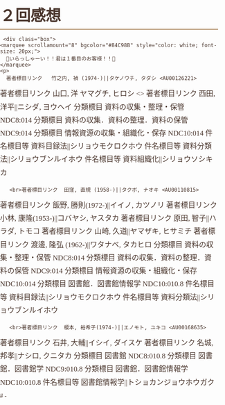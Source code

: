 

<!DOCTYPE html>
<html lang="ja">
<head>
  <meta charset="UTF-8">
  <title>２回感想</title>
  <style>
    body {
      margin: 0;
      padding: 0;
      background: linear-gradient(#f9f3e7, #f3e6d0); /* 淡いレトロ背景 */
      font-family: 'Yu Mincho', 'Hiragino Mincho ProN', serif;
      color: #4b372e;
      background-image: url('https://www.transparenttextures.com/patterns/paper-fibers.png'); /* 紙風テクスチャ */
    }

    .container {
      max-width: 800px;
      margin: 60px auto;
      padding: 30px;
      background-color: rgba(255, 255, 255, 0.92);
      border: 2px solid #b5936f;
      border-radius: 12px;
      box-shadow: 0 0 10px rgba(80, 60, 40, 0.2);
    }

    img {
      width: 100%;
      max-height: 400px;
      object-fit: cover;
      border: 1px solid #bba28a;
      margin-bottom: 20px;
    }

    h1 {
      font-size: 2.2rem;
      border-bottom: 2px solid #b5936f;
      padding-bottom: 8px;
      margin-bottom: 15px;
    }

    p {
      font-size: 1.05rem;
      line-height: 1.8;
      margin: 8px 0;
    }

    .label {
      font-weight: bold;
      color: #7a4d2d;
    }

    .back-link {
      display: inline-block;
      margin-top: 30px;
      font-size: 1rem;
      color: #6c3e26;
      text-decoration: none;
      border-bottom: 1px dotted #6c3e26;
    }

    .back-link:hover {
      text-decoration: underline;
    }
  </style>
</head>
<body>

  <div class="container">
    <h1>２回感想</h1>
    
     <div class="box">
    <marquee scrollamount="8" bgcolor="#84C98B" style="color: white; font-size: 20px;">
      🐻いらっしゃーい！！君は１番目のお客様！！🐻
    </marquee>
    <p>
      著者標目リンク	竹之内, 禎 (1974-)||タケノウチ, タダシ <AU00126221>
著者標目リンク	山口, 洋
ヤマグチ, ヒロシ <>
著者標目リンク	西田, 洋平||ニシダ, ヨウヘイ <AU00201097>
分類標目	資料の収集・整理・保管 NDC8:014
分類標目	資料の収集．資料の整理．資料の保管 NDC9:014
分類標目	情報資源の収集・組織化・保存 NDC10:014
件名標目等	資料目録法||シリョウモクロクホウ
件名標目等	資料分類法||シリョウブンルイホウ
件名標目等	資料組織化||シリョウソシキカ

       <br>著者標目リンク	田窪, 直規 (1958-)||タクボ, ナオキ <AU00110815>
著者標目リンク	飯野, 勝則(1972-)||イイノ, カツノリ <AU00183812>
著者標目リンク	小林, 康隆(1953-)||コバヤシ, ヤスタカ <AU00166827>
著者標目リンク	原田, 智子||ハラダ, トモコ <AU00110824>
著者標目リンク	山崎, 久道||ヤマザキ, ヒサミチ <AU00128132>
著者標目リンク	渡邊, 隆弘 (1962-)||ワタナベ, タカヒロ <AU00138201>
分類標目	資料の収集・整理・保管 NDC8:014
分類標目	資料の収集．資料の整理．資料の保管 NDC9:014
分類標目	情報資源の収集・組織化・保存 NDC10:014
分類標目	図書館．図書館情報学 NDC10:010.8
件名標目等	資料目録法||シリョウモクロクホウ
件名標目等	資料分類法||シリョウブンルイホウ

       <br>著者標目リンク	榎本, 裕希子(1974-)||エノモト, ユキコ <AU00168635>
著者標目リンク	石井, 大輔||イシイ, ダイスケ <AU00196635>
著者標目リンク	名城, 邦孝||ナシロ, クニタカ <AU00196636>
分類標目	図書館 NDC8:010.8
分類標目	図書館．図書館学 NDC9:010.8
分類標目	図書館．図書館情報学 NDC10:010.8
件名標目等	図書館情報学||トショカンジョウホウガク
    </p>

</body>
</html>
# -
